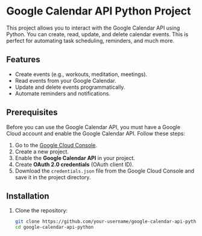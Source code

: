 # Google Calendar API Python Project

This project allows you to interact with the Google Calendar API using Python. You can create, read, update, and delete calendar events. This is perfect for automating task scheduling, reminders, and much more.

## Features

- Create events (e.g., workouts, meditation, meetings).
- Read events from your Google Calendar.
- Update and delete events programmatically.
- Automate reminders and notifications.

## Prerequisites

Before you can use the Google Calendar API, you must have a Google Cloud account and enable the Google Calendar API. Follow these steps:

1. Go to the [Google Cloud Console](https://console.cloud.google.com/).
2. Create a new project.
3. Enable the **Google Calendar API** in your project.
4. Create **OAuth 2.0 credentials** (OAuth client ID).
5. Download the `credentials.json` file from the Google Cloud Console and save it in the project directory.

## Installation

1. Clone the repository:

   ```bash
   git clone https://github.com/your-username/google-calendar-api-python.git
   cd google-calendar-api-python
